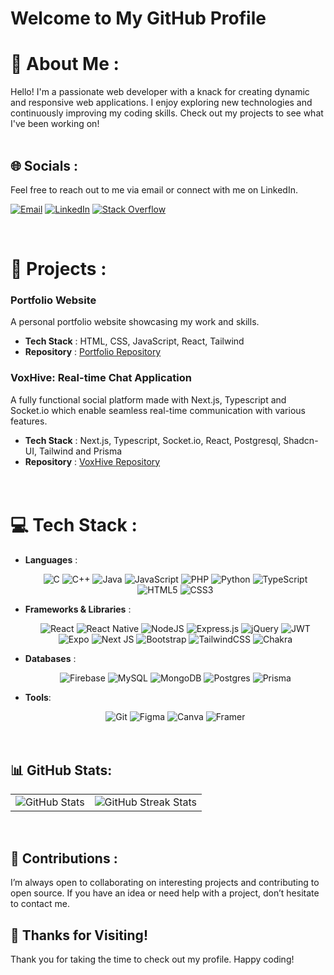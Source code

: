 # Welcome to My GitHub Profile

# 💫 About Me :
Hello! I'm a passionate web developer with a knack for creating dynamic and responsive web applications. I enjoy exploring new technologies and continuously improving my coding skills. Check out my projects to see what I've been working on!
<br/><br/>


## 🌐 Socials :
<p>Feel free to reach out to me via email or connect with me on LinkedIn.</p>

[![Email](https://img.shields.io/badge/Email-D14836?logo=gmail&logoColor=white)](mailto:shreyas.swain07@gmail.com)
[![LinkedIn](https://img.shields.io/badge/LinkedIn-%230077B5.svg?logo=linkedin&logoColor=white)](https://www.linkedin.com/in/shreyas-swain/)
[![Stack Overflow](https://img.shields.io/badge/-Stackoverflow-FE7A16?logo=stack-overflow&logoColor=white)](https://stackoverflow.com/users/25241484)
<!--[![Pinterest](https://img.shields.io/badge/Pinterest-%23E60023.svg?logo=Pinterest&logoColor=white)](https://pinterest.com/_shreyas.swain_)-->
<br/>


# 📂 Projects :
### Portfolio Website
A personal portfolio website showcasing my work and skills.
- **Tech Stack** :  HTML, CSS, JavaScript, React, Tailwind
- **Repository** :  [Portfolio Repository]()

### VoxHive: Real-time Chat Application
A fully functional social platform made with Next.js, Typescript and Socket.io which enable seamless real-time communication with various features.
- **Tech Stack** :  Next.js, Typescript, Socket.io, React, Postgresql, Shadcn-UI, Tailwind and Prisma
- **Repository** :  [VoxHive Repository](https://github.com/Shreyas-Swain-10/VoxHive.git)
<br/><br/><br/>


# 💻 Tech Stack :
- **Languages** :  <div align="center">
                        ![C](https://img.shields.io/badge/c-%2300599C.svg?style=for-the-badge&logo=c&logoColor=white)
                        ![C++](https://img.shields.io/badge/c++-%2300599C.svg?style=for-the-badge&logo=c%2B%2B&logoColor=white)
                        ![Java](https://img.shields.io/badge/java-%23ED8B00.svg?style=for-the-badge&logo=openjdk&logoColor=white)
                        ![JavaScript](https://img.shields.io/badge/javascript-%23323330.svg?style=for-the-badge&logo=javascript&logoColor=%23F7DF1E)
                        ![PHP](https://img.shields.io/badge/php-%23777BB4.svg?style=for-the-badge&logo=php&logoColor=white)
                        ![Python](https://img.shields.io/badge/python-3670A0?style=for-the-badge&logo=python&logoColor=ffdd54)
                        ![TypeScript](https://img.shields.io/badge/typescript-%23007ACC.svg?style=for-the-badge&logo=typescript&logoColor=white)
                        ![HTML5](https://img.shields.io/badge/html5-%23E34F26.svg?style=for-the-badge&logo=html5&logoColor=white)
                        ![CSS3](https://img.shields.io/badge/css3-%231572B6.svg?style=for-the-badge&logo=css3&logoColor=white)
                   </div>

- **Frameworks & Libraries** :  <div align="center">
                                    ![React](https://img.shields.io/badge/react-%2320232a.svg?style=for-the-badge&logo=react&logoColor=%2361DAFB)
                                    ![React Native](https://img.shields.io/badge/react_native-%2320232a.svg?style=for-the-badge&logo=react&logoColor=%2361DAFB)
                                    ![NodeJS](https://img.shields.io/badge/node.js-6DA55F?style=for-the-badge&logo=node.js&logoColor=white)
                                    ![Express.js](https://img.shields.io/badge/express.js-%23404d59.svg?style=for-the-badge&logo=express&logoColor=%2361DAFB)
                                    ![jQuery](https://img.shields.io/badge/jquery-%230769AD.svg?style=for-the-badge&logo=jquery&logoColor=white)
                                    ![JWT](https://img.shields.io/badge/JWT-black?style=for-the-badge&logo=JSON%20web%20tokens)
                                    ![Expo](https://img.shields.io/badge/expo-1C1E24?style=for-the-badge&logo=expo&logoColor=#D04A37)
                                    ![Next JS](https://img.shields.io/badge/Next-black?style=for-the-badge&logo=next.js&logoColor=white)
                                    ![Bootstrap](https://img.shields.io/badge/bootstrap-%238511FA.svg?style=for-the-badge&logo=bootstrap&logoColor=white)
                                    ![TailwindCSS](https://img.shields.io/badge/tailwindcss-%2338B2AC.svg?style=for-the-badge&logo=tailwind-css&logoColor=white)
                                    ![Chakra](https://img.shields.io/badge/chakra-%234ED1C5.svg?style=for-the-badge&logo=chakraui&logoColor=white)
                                </div>
  
- **Databases** :  <div align="center">
                      ![Firebase](https://img.shields.io/badge/firebase-a08021?style=for-the-badge&logo=firebase&logoColor=ffcd34)
                      ![MySQL](https://img.shields.io/badge/mysql-4479A1.svg?style=for-the-badge&logo=mysql&logoColor=white)
                      ![MongoDB](https://img.shields.io/badge/MongoDB-%234ea94b.svg?style=for-the-badge&logo=mongodb&logoColor=white)
                      ![Postgres](https://img.shields.io/badge/postgres-%23316192.svg?style=for-the-badge&logo=postgresql&logoColor=white)
                      ![Prisma](https://img.shields.io/badge/Prisma-3982CE?style=for-the-badge&logo=Prisma&logoColor=white)
                   </div>
  
- **Tools**:  <div align="center">
                  ![Git](https://img.shields.io/badge/Git-%23F05033.svg?style=for-the-badge&logo=git&logoColor=white)
                  ![Figma](https://img.shields.io/badge/figma-%23F24E1E.svg?style=for-the-badge&logo=figma&logoColor=white)
                  ![Canva](https://img.shields.io/badge/Canva-%2300C4CC.svg?style=for-the-badge&logo=Canva&logoColor=white)
                  ![Framer](https://img.shields.io/badge/Framer-black?style=for-the-badge&logo=framer&logoColor=blue)
              </div>
<br/><br/>


## 📊 GitHub Stats:
<table style="border: none; border-collapse: collapse;">
  <tr style="border: none;">
    <td style="border: none;">
      <img src="https://github-readme-stats.vercel.app/api?username=Shreyas-Swain-10&theme=dark&hide_border=false&include_all_commits=false&count_private=false" alt="GitHub Stats">
    </td>
    <td style="border: none;">
      <img src="https://github-readme-streak-stats.herokuapp.com/?user=Shreyas-Swain-10&theme=dark&hide_border=false" alt="GitHub Streak Stats">
    </td>
    <!--td>
      <img src="https://github-readme-stats.vercel.app/api/top-langs/?username=Shreyas-Swain-10&theme=dark&hide_border=false&include_all_commits=false&count_private=false&layout=compact" alt="GitHub Language Stats">
  </td-->
  </tr>
</table>
<br/>


## 🤝 Contributions :
I’m always open to collaborating on interesting projects and contributing to open source. If you have an idea or need help with a project, don’t hesitate to contact me.


## 🙏 Thanks for Visiting!
Thank you for taking the time to check out my profile. Happy coding!
